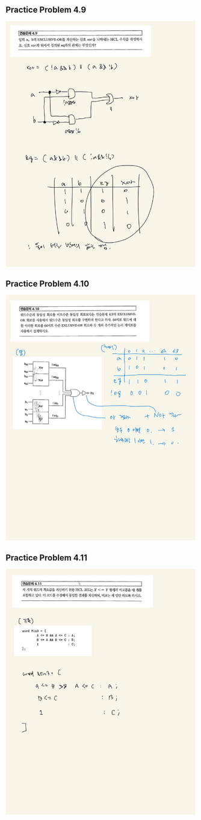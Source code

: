 ## Practice Problem 4.9
![4.9](./images/4.9.jpeg)

## Practice Problem 4.10
![4.10](./images/4.10.jpeg)

## Practice Problem 4.11
![4.11](./images/4.11.jpeg)
